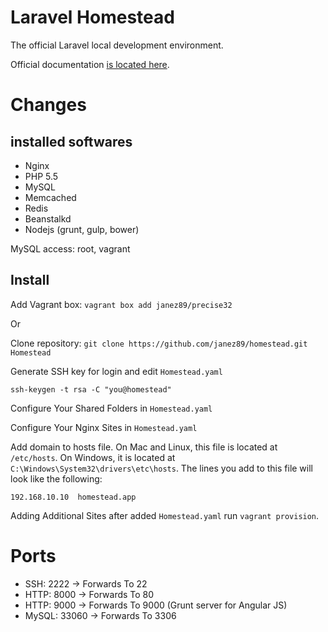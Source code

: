 # Laravel Homestead

The official Laravel local development environment.

Official documentation [is located here](http://laravel.com/docs/homestead?version=4.2).


# Changes

## installed softwares

* Nginx
* PHP 5.5
* MySQL
* Memcached
* Redis
* Beanstalkd
* Nodejs (grunt, gulp, bower)


MySQL access: root, vagrant

## Install

Add Vagrant box: `vagrant box add janez89/precise32`

Or

Clone repository: `git clone https://github.com/janez89/homestead.git Homestead`

Generate SSH key for login and edit `Homestead.yaml`

`ssh-keygen -t rsa -C "you@homestead"`

Configure Your Shared Folders in `Homestead.yaml`

Configure Your Nginx Sites in `Homestead.yaml`

Add domain to hosts file.
 On Mac and Linux, this file is located at `/etc/hosts`. On Windows, it is located at `C:\Windows\System32\drivers\etc\hosts`. The lines you add to this file will look like the following:

`192.168.10.10  homestead.app`

Adding Additional Sites after added `Homestead.yaml` run `vagrant provision`.

# Ports

* SSH: 2222 -> Forwards To 22
* HTTP: 8000 -> Forwards To 80
* HTTP: 9000 -> Forwards To 9000  (Grunt server for Angular JS)
* MySQL: 33060 -> Forwards To 3306

